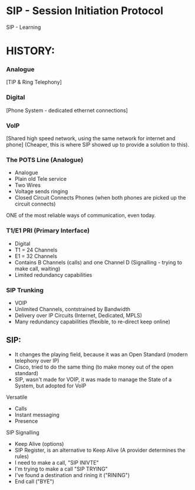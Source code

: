 # SIP - Session Initiation Protocol

SIP - Learning

# HISTORY:

### Analogue
[TIP & Ring Telephony]

### Digital 
[Phone System - dedicated ethernet connections]

### VoIP
[Shared high speed network, using the same network for internet and phone]
(Cheaper, this is where SIP showed up to provide a solution to this).

### The POTS Line (Analogue)

- Analogue
- Plain old Tele service
- Two Wires
- Voltage sends ringing
- Closed Circuit Connects Phones (when both phones are picked up the circuit connects)

ONE of the most reliable ways of communication, even today. 

### T1/E1 PRI (Primary Interface)

- Digital
- T1 = 24 Channels
- E1 = 32 Channels
- Contains B Channels (calls) and one Channel D (Signalling - trying to make call, waiting)
- Limited redundancy capabilities

### SIP Trunking

- VOIP
- Unlimited Channels, contstrained by Bandwidth
- Delivery over IP Circuits (Internet, Dedicated, MPLS)
- Many redundancy capabilities (flexible, to re-direct keep online)

## SIP:

- It changes the playing field, because it was an Open Standard (modern telephony over IP)
- Cisco, tried to do the same thing (to make money out of the open standard)
- SIP, wasn't made for VOIP, it was made to manage the State of a System, but adopted for VoIP

Versatile

- Calls
- Instant messaging
- Presence

SIP Signalling

- Keep Alive (options)
- SIP Register, is an alternative to Keep Alive (A provider determines the rules)
- I need to make a call, "SIP INIVTE"
- I'm trying to make a call "SIP TRYING"
- I've found a destination and rining it ("RINING")
- End call ("BYE")




